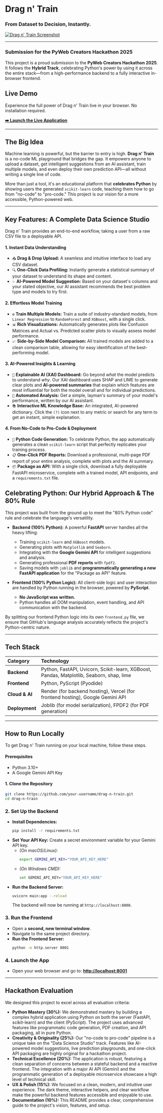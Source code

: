 # Drag n' Train

### From Dataset to Decision, Instantly.

[![Drag n' Train Screenshot](https://res.cloudinary.com/dolthd0mr/image/upload/v1754205883/Screenshot_from_2025-08-03_12-52-39_pxqxkv.png)](https://drag-n-train.vercel.app/)


---

###  Submission for the PyWeb Creators Hackathon 2025

This project is a proud submission to the **PyWeb Creators Hackathon 2025**. It follows the **Hybrid Track**, celebrating Python's power by using it across the entire stack—from a high-performance backend to a fully interactive in-browser frontend.

## Live Demo

Experience the full power of Drag n' Train live in your browser. No installation required.

**[➡️ Launch the Live Application](https://drag-n-train.vercel.app/)**


---

## The Big Idea

Machine learning is powerful, but the barrier to entry is high. **Drag n' Train** is a no-code ML playground that bridges the gap. It empowers anyone to upload a dataset, get intelligent suggestions from an AI assistant, train multiple models, and even deploy their own prediction API—all without writing a single line of code.

More than just a tool, it's an educational platform that **celebrates Python** by showing users the generated `scikit-learn` code, teaching them how to go from "no-code" to "pro-code." This project is our vision for a more accessible, Python-powered web.

---

## Key Features: A Complete Data Science Studio

Drag n' Train provides an end-to-end workflow, taking a user from a raw CSV file to a deployable API.

#### 1. Instant Data Understanding
*   `📤` **Drag & Drop Upload:** A seamless and intuitive interface to load any CSV dataset.
*   `🔍` **One-Click Data Profiling:** Instantly generate a statistical summary of your dataset to understand its shape and content.
*   `✨` **AI-Powered Model Suggestion:** Based on your dataset's columns and your stated objective, our AI assistant recommends the best problem type and models to try first.

#### 2. Effortless Model Training
*   `⚙️` **Train Multiple Models:** Train a suite of industry-standard models, from `Linear Regression` to `RandomForest` and `XGBoost`, with a single click.
*   `📊` **Rich Visualizations:** Automatically generates plots like Confusion Matrices and Actual vs. Predicted scatter plots to visually assess model performance.
*   `📈` **Side-by-Side Model Comparison:** All trained models are added to a clean comparison table, allowing for easy identification of the best-performing model.

#### 3. AI-Powered Insights & Learning
*   `🧠` **Explainable AI (XAI) Dashboard:** Go beyond *what* the model predicts to understand *why*. Our XAI dashboard uses SHAP and LIME to generate clear plots and **AI-powered summaries** that explain which features are most influential for both the model overall and for individual predictions.
*   `📄` **Automated Analysis:** Get a simple, layman's summary of your model's performance, written by our AI assistant.
*   `📚` **Interactive ML Knowledge Base:** An integrated, AI-powered dictionary. Click the `(?)` icon next to any metric or search for any term to get an instant, simple explanation.

#### 4. From No-Code to Pro-Code & Deployment
*   `🐍` **Python Code Generation:** To celebrate Python, the app automatically generates a clean `scikit-learn` script that perfectly replicates your training process.
*   `📋` **One-Click PDF Reports:** Download a professional, multi-page PDF report of your entire analysis, complete with plots and the AI summary.
*   `📦` **Package as API:** With a single click, download a fully deployable FastAPI microservice, complete with a trained model, API endpoints, and a `requirements.txt` file.

## Celebrating Python: Our Hybrid Approach & The 80% Rule

This project was built from the ground up to meet the "80% Python code" rule and celebrate the language's versatility.

*   **Backend (100% Python):** A powerful **FastAPI** server handles all the heavy lifting:
    *   Training `scikit-learn` and `XGBoost` models.
    *   Generating plots with `Matplotlib` and `Seaborn`.
    *   Integrating with the **Google Gemini API** for intelligent suggestions and analysis.
    *   Generating professional **PDF reports** with `fpdf2`.
    *   Saving models with `joblib` and **programmatically generating a new FastAPI application** for the "Package as API" feature.

*   **Frontend (100% Python Logic):** All client-side logic and user interaction are handled by Python running in the browser, powered by **PyScript**.
    *   **No JavaScript was written.**
    *   Python handles all DOM manipulation, event handling, and API communication with the backend.

By splitting our frontend Python logic into its own `frontend.py` file, we ensure that GitHub's language analysis accurately reflects the project's Python-centric nature.

---

## Tech Stack

| Category | Technology |
| :--- | :--- |
| **Backend** | Python, FastAPI, Uvicorn, Scikit-learn, XGBoost, Pandas, Matplotlib, Seaborn, shap, lime |
| **Frontend** | Python, PyScript (Pyodide) |
| **Cloud & AI** | Render (for backend hosting), Vercel (for frontend hosting), Google Gemini API |
| **Deployment** | Joblib (for model serialization), FPDF2 (for PDF generation) |

---

## How to Run Locally

To get Drag n' Train running on your local machine, follow these steps.

#### Prerequisites
*   Python 3.10+
*   A Google Gemini API Key

#### 1. Clone the Repository
```bash
git clone https://github.com/your-username/drag-n-train.git
cd drag-n-train
```
### 2. Set Up the Backend
*   **Install Dependencies:**
    ```bash
    pip install -r requirements.txt
    ```
*   **Set Your API Key:** Create a secret environment variable for your Gemini API key.
    *   *(On macOS/Linux):*
        ```bash
        export GEMINI_API_KEY="YOUR_API_KEY_HERE"
        ```
    *   *(On Windows CMD):*
        ```bash
        set GEMINI_API_KEY="YOUR_API_KEY_HERE"
        ```
*   **Run the Backend Server:**
    ```bash
    uvicorn main:app --reload
    ```
    The backend will now be running at `http://localhost:8000`.

### 3. Run the Frontend
*   Open a **second, new terminal window**.
*   Navigate to the same project directory.
*   **Run the Frontend Server:**
    ```bash
    python -m http.server 8001
    ```

### 4. Launch the App
*   Open your web browser and go to:
    **[http://localhost:8001](http://localhost:8001)**

---

## Hackathon Evaluation

We designed this project to excel across all evaluation criteria:

*   **Python Mastery (30%):** We demonstrated mastery by building a complex hybrid application using Python on both the server (FastAPI, scikit-learn) and the client (PyScript). The project uses advanced features like programmatic code generation, PDF creation, and API packaging, all in pure Python.
*   **Creativity & Originality (25%):** Our "no-code to pro-code" pipeline is a unique take on the "Data Science Studio" track. Features like AI-powered model suggestions, live prediction playgrounds, and one-click API packaging are highly original for a hackathon project.
*   **Technical Excellence (20%):** The application is robust, featuring a clean separation of concerns between a stateful backend and a reactive frontend. The integration with a major AI API (Gemini) and the programmatic generation of a deployable microservice showcase a high level of technical skill.
*   **UX & Polish (15%):** We focused on a clean, modern, and intuitive user experience. The dark theme, interactive helpers, and clear workflow make the powerful backend features accessible and enjoyable to use.
*   **Documentation (10%):** This README provides a clear, comprehensive guide to the project's vision, features, and setup.
